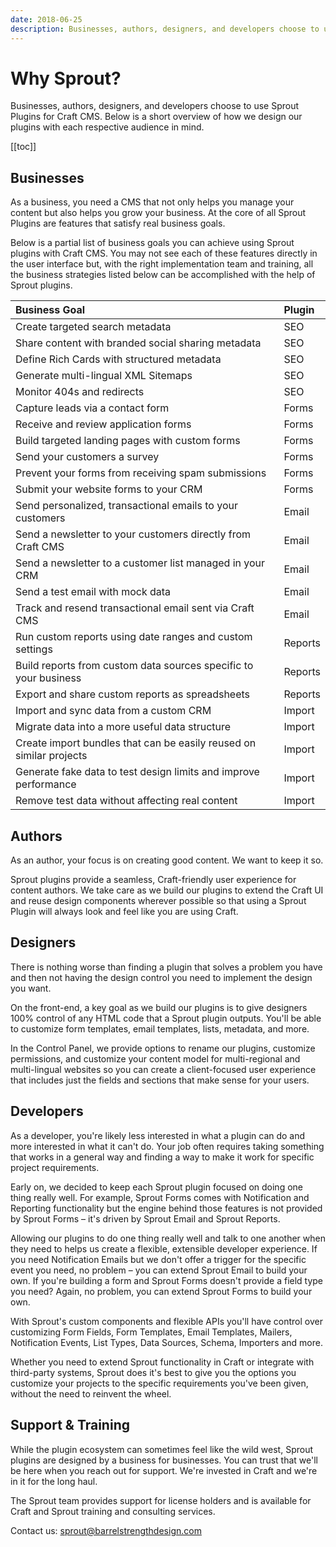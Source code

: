 ```yaml
---
date: 2018-06-25
description: Businesses, authors, designers, and developers choose to use Sprout Plugins for Craft CMS. 
---
```


# Why Sprout?

Businesses, authors, designers, and developers choose to use Sprout Plugins for Craft CMS. Below is a short overview of how we design our plugins with each respective audience in mind.

[[toc]]

## Businesses

As a business, you need a CMS that not only helps you manage your content but also helps you grow your business. At the core of all Sprout Plugins are features that satisfy real business goals.

Below is a partial list of business goals you can achieve using Sprout plugins with Craft CMS. You may not see each of these features directly in the user interface but, with the right implementation team and training, all the business strategies listed below can be accomplished with the help of Sprout plugins. 

| Business Goal                                                  | Plugin     |
|:-------------------------------------------------------------- |:---------- |
| Create targeted search metadata                                | SEO        |
| Share content with branded social sharing metadata             | SEO        |
| Define Rich Cards with structured metadata                     | SEO        |
| Generate multi-lingual XML Sitemaps                            | SEO        |
| Monitor 404s and redirects                                     | SEO        |
| Capture leads via a contact form                               | Forms      |
| Receive and review application forms                           | Forms      |
| Build targeted landing pages with custom forms                 | Forms      |
| Send your customers a survey                                   | Forms      |
| Prevent your forms from receiving spam submissions             | Forms      |
| Submit your website forms to your CRM                          | Forms      |
| Send personalized, transactional emails to your customers      | Email      |
| Send a newsletter to your customers directly from Craft CMS    | Email      |
| Send a newsletter to a customer list managed in your CRM       | Email      |
| Send a test email with mock data                               | Email      |
| Track and resend transactional email sent via Craft CMS        | Email      |
| Run custom reports using date ranges and custom settings       | Reports    |
| Build reports from custom data sources specific to your business | Reports  |
| Export and share custom reports as spreadsheets                | Reports    |
| Import and sync data from a custom CRM                         | Import     |
| Migrate data into a more useful data structure                 | Import     |
| Create import bundles that can be easily reused on similar projects | Import|
| Generate fake data to test design limits and improve performance | Import   |
| Remove test data without affecting real content                | Import     |

## Authors

As an author, your focus is on creating good content. We want to keep it so.

Sprout plugins provide a seamless, Craft-friendly user experience for content authors. We take care as we build our plugins to extend the Craft UI and reuse design components wherever possible so that using a Sprout Plugin will always look and feel like you are using Craft.

## Designers

There is nothing worse than finding a plugin that solves a problem you have and then not having the design control you need to implement the design you want. 

On the front-end, a key goal as we build our plugins is to give designers 100% control of any HTML code that a Sprout plugin outputs. You'll be able to customize form templates, email templates, lists, metadata, and more.

In the Control Panel, we provide options to rename our plugins, customize permissions, and customize your content model for multi-regional and multi-lingual websites so you can create a client-focused user experience that includes just the fields and sections that make sense for your users.

## Developers

As a developer, you're likely less interested in what a plugin can do and more interested in what it can't do. Your job often requires taking something that works in a general way and finding a way to make it work for specific project requirements.

Early on, we decided to keep each Sprout plugin focused on doing one thing really well. For example, Sprout Forms comes with Notification and Reporting functionality but the engine behind those features is not provided by Sprout Forms – it's driven by Sprout Email and Sprout Reports.

Allowing our plugins to do one thing really well and talk to one another when they need to helps us create a flexible, extensible developer experience. If you need Notification Emails but we don't offer a trigger for the specific event you need, no problem – you can extend Sprout Email to build your own. If you're building a form and Sprout Forms doesn't provide a field type you need? Again, no problem, you can extend Sprout Forms to build your own. 

With Sprout's custom components and flexible APIs you'll have control over customizing Form Fields, Form Templates, Email Templates, Mailers, Notification Events, List Types, Data Sources, Schema, Importers and more.

Whether you need to extend Sprout functionality in Craft or integrate with third-party systems, Sprout does it's best to give you the options you customize your projects to the specific requirements you've been given, without the need to reinvent the wheel. 

## Support & Training

While the plugin ecosystem can sometimes feel like the wild west, Sprout plugins are designed by a business for businesses. You can trust that we'll be here when you reach out for support. We're invested in Craft and we're in it for the long haul. 

The Sprout team provides support for license holders and is available for Craft and Sprout training and consulting services.

Contact us: [sprout@barrelstrengthdesign.com](mailto:sprout@barrelstrengthdesign.com)

